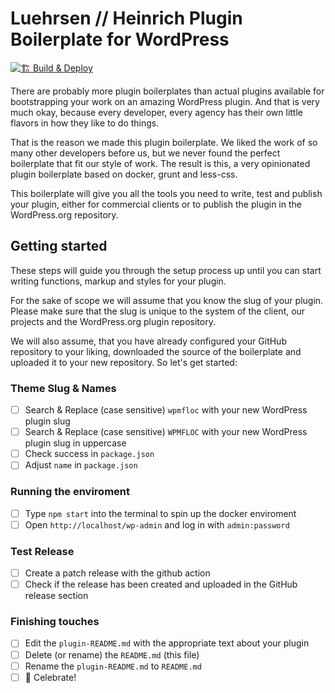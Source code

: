 # Luehrsen // Heinrich Plugin Boilerplate for WordPress

[![🏗 Build & Deploy](../../actions/workflows/main.yml/badge.svg)](../../actions/workflows/main.yml)

There are probably more plugin boilerplates than actual plugins available for
bootstrapping your work on an amazing WordPress plugin. And that is very much
okay, because every developer, every agency has their own little flavors in how
they like to do things.

That is the reason we made this plugin boilerplate. We liked the work of so many
other developers before us, but we never found the perfect boilerplate that fit
our style of work. The result is this, a very opinionated plugin boilerplate
based on docker, grunt and less-css.

This boilerplate will give you all the tools you need to write, test and publish
your plugin, either for commercial clients or to publish the plugin in the
WordPress.org repository.


## Getting started

These steps will guide you through the setup process up until you can start
writing functions, markup and styles for your plugin.

For the sake of scope we will assume that you know the slug of your plugin.
Please make sure that the slug is unique to the system of the client, our
projects and the WordPress.org plugin repository.

We will also assume, that you have already configured your GitHub repository to
your liking, downloaded the source of the boilerplate and uploaded it to your
new repository. So let's get started:

### Theme Slug & Names

- [ ] Search & Replace (case sensitive) `wpmfloc` with your new WordPress plugin slug
- [ ] Search & Replace (case sensitive) `WPMFLOC` with your new WordPress plugin slug in uppercase
- [ ] Check success in `package.json`
- [ ] Adjust `name` in `package.json`

### Running the enviroment

- [ ] Type `npm start` into the terminal to spin up the docker enviroment
- [ ] Open `http://localhost/wp-admin` and log in with `admin:password`

### Test Release

- [ ] Create a patch release with the github action
- [ ] Check if the release has been created and uploaded in the GitHub release section

### Finishing touches

- [ ] Edit the `plugin-README.md` with the appropriate text about your plugin
- [ ] Delete (or rename) the `README.md` (this file)
- [ ] Rename the `plugin-README.md` to `README.md`
- [ ] 🎉  Celebrate!
